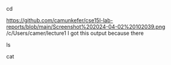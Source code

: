 cd

https://github.com/camunkefer/cse15l-lab-reports/blob/main/Screenshot%202024-04-02%20102039.png
/c/Users/camer/lecture1
I got this output because there 




ls

cat
